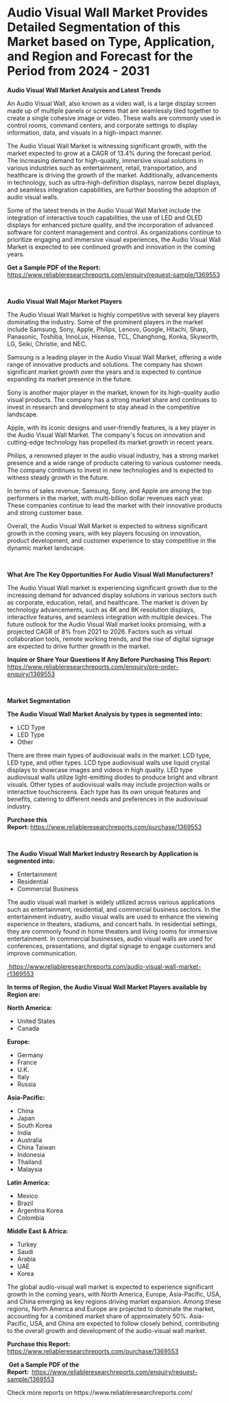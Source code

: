 <p><h1>Audio Visual Wall Market Provides Detailed Segmentation of this Market based on Type, Application, and Region and Forecast for the Period from 2024 - 2031</h1></p><p><strong>Audio Visual Wall Market Analysis and Latest Trends</strong></p>
<p><p>An Audio Visual Wall, also known as a video wall, is a large display screen made up of multiple panels or screens that are seamlessly tiled together to create a single cohesive image or video. These walls are commonly used in control rooms, command centers, and corporate settings to display information, data, and visuals in a high-impact manner.</p><p>The Audio Visual Wall Market is witnessing significant growth, with the market expected to grow at a CAGR of 13.4% during the forecast period. The increasing demand for high-quality, immersive visual solutions in various industries such as entertainment, retail, transportation, and healthcare is driving the growth of the market. Additionally, advancements in technology, such as ultra-high-definition displays, narrow bezel displays, and seamless integration capabilities, are further boosting the adoption of audio visual walls.</p><p>Some of the latest trends in the Audio Visual Wall Market include the integration of interactive touch capabilities, the use of LED and OLED displays for enhanced picture quality, and the incorporation of advanced software for content management and control. As organizations continue to prioritize engaging and immersive visual experiences, the Audio Visual Wall Market is expected to see continued growth and innovation in the coming years.</p></p>
<p><strong>Get a Sample PDF of the Report:&nbsp;</strong> <a href="https://www.reliableresearchreports.com/enquiry/request-sample/1369553">https://www.reliableresearchreports.com/enquiry/request-sample/1369553</a></p>
<p>&nbsp;</p>
<p><strong>Audio Visual Wall Major Market Players</strong></p>
<p><p>The Audio Visual Wall Market is highly competitive with several key players dominating the industry. Some of the prominent players in the market include Samsung, Sony, Apple, Philips, Lenovo, Google, Hitachi, Sharp, Panasonic, Toshiba, InnoLux, Hisense, TCL, Changhong, Konka, Skyworth, LG, Seiki, Christie, and NEC.</p><p>Samsung is a leading player in the Audio Visual Wall Market, offering a wide range of innovative products and solutions. The company has shown significant market growth over the years and is expected to continue expanding its market presence in the future.</p><p>Sony is another major player in the market, known for its high-quality audio visual products. The company has a strong market share and continues to invest in research and development to stay ahead in the competitive landscape.</p><p>Apple, with its iconic designs and user-friendly features, is a key player in the Audio Visual Wall Market. The company's focus on innovation and cutting-edge technology has propelled its market growth in recent years.</p><p>Philips, a renowned player in the audio visual industry, has a strong market presence and a wide range of products catering to various customer needs. The company continues to invest in new technologies and is expected to witness steady growth in the future.</p><p>In terms of sales revenue, Samsung, Sony, and Apple are among the top performers in the market, with multi-billion dollar revenues each year. These companies continue to lead the market with their innovative products and strong customer base.</p><p>Overall, the Audio Visual Wall Market is expected to witness significant growth in the coming years, with key players focusing on innovation, product development, and customer experience to stay competitive in the dynamic market landscape.</p></p>
<p>&nbsp;</p>
<p><strong>What Are The Key Opportunities For Audio Visual Wall Manufacturers?</strong></p>
<p><p>The Audio Visual Wall market is experiencing significant growth due to the increasing demand for advanced display solutions in various sectors such as corporate, education, retail, and healthcare. The market is driven by technology advancements, such as 4K and 8K resolution displays, interactive features, and seamless integration with multiple devices. The future outlook for the Audio Visual Wall market looks promising, with a projected CAGR of 8% from 2021 to 2026. Factors such as virtual collaboration tools, remote working trends, and the rise of digital signage are expected to drive further growth in the market.</p></p>
<p><strong>Inquire or Share Your Questions If Any Before Purchasing This Report:</strong> <a href="https://www.reliableresearchreports.com/enquiry/pre-order-enquiry/1369553">https://www.reliableresearchreports.com/enquiry/pre-order-enquiry/1369553</a></p>
<p>&nbsp;</p>
<p><strong>Market Segmentation</strong></p>
<p><strong>The Audio Visual Wall Market Analysis by types is segmented into:</strong></p>
<p><ul><li>LCD Type</li><li>LED Type</li><li>Other</li></ul></p>
<p><p>There are three main types of audiovisual walls in the market: LCD type, LED type, and other types. LCD type audiovisual walls use liquid crystal displays to showcase images and videos in high quality. LED type audiovisual walls utilize light-emitting diodes to produce bright and vibrant visuals. Other types of audiovisual walls may include projection walls or interactive touchscreens. Each type has its own unique features and benefits, catering to different needs and preferences in the audiovisual industry.</p></p>
<p><strong>Purchase this Report:&nbsp;</strong><a href="https://www.reliableresearchreports.com/purchase/1369553">https://www.reliableresearchreports.com/purchase/1369553</a></p>
<p>&nbsp;</p>
<p><strong>The Audio Visual Wall Market Industry Research by Application is segmented into:</strong></p>
<p><ul><li>Entertainment</li><li>Residential</li><li>Commercial Business</li></ul></p>
<p><p>The audio visual wall market is widely utilized across various applications such as entertainment, residential, and commercial business sectors. In the entertainment industry, audio visual walls are used to enhance the viewing experience in theaters, stadiums, and concert halls. In residential settings, they are commonly found in home theaters and living rooms for immersive entertainment. In commercial businesses, audio visual walls are used for conferences, presentations, and digital signage to engage customers and improve communication.</p></p>
<p><a href="https://www.reliableresearchreports.com/audio-visual-wall-market-r1369553">&nbsp;https://www.reliableresearchreports.com/audio-visual-wall-market-r1369553</a></p>
<p><strong>In terms of Region, the Audio Visual Wall Market Players available by Region are:</strong></p>
<p>
    <p> <strong> North America: </strong>
        <ul>
            <li>United States</li>
            <li>Canada</li>
        </ul>
        </p> 
    <p> <strong> Europe: </strong>
        <ul>
            <li>Germany</li>
            <li>France</li>
            <li>U.K.</li>
            <li>Italy</li>
            <li>Russia</li>
        </ul>
        </p> 
    <p> <strong> Asia-Pacific: </strong>
        <ul>
            <li>China</li>
            <li>Japan</li>
            <li>South Korea</li>
            <li>India</li>
            <li>Australia</li>
            <li>China Taiwan</li>
            <li>Indonesia</li>
            <li>Thailand</li>
            <li>Malaysia</li>
        </ul>
        </p> 
    <p> <strong> Latin America: </strong>
        <ul>
            <li>Mexico</li>
            <li>Brazil</li>
            <li>Argentina Korea</li>
            <li>Colombia</li>
        </ul>
        </p> 
    <p> <strong> Middle East & Africa: </strong>
        <ul>
            <li>Turkey</li>
            <li>Saudi</li>
            <li>Arabia</li>
            <li>UAE</li>
            <li>Korea</li>
        </ul>
    </p>
    </p>
<p><p>The global audio-visual wall market is expected to experience significant growth in the coming years, with North America, Europe, Asia-Pacific, USA, and China emerging as key regions driving market expansion. Among these regions, North America and Europe are projected to dominate the market, accounting for a combined market share of approximately 50%. Asia-Pacific, USA, and China are expected to follow closely behind, contributing to the overall growth and development of the audio-visual wall market.</p></p>
<p><strong>Purchase this Report: </strong><a href="https://www.reliableresearchreports.com/purchase/1369553">https://www.reliableresearchreports.com/purchase/1369553</a></p>
<p>&nbsp;<strong>Get a Sample PDF of the Report:&nbsp;&nbsp;</strong><a href="https://www.reliableresearchreports.com/enquiry/request-sample/1369553">https://www.reliableresearchreports.com/enquiry/request-sample/1369553</a></p>
<p><strong></strong></p>
<p>Check more reports on https://www.reliableresearchreports.com/</p>